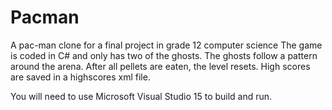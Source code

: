 # Pacman
A pac-man clone for a final project in grade 12 computer science
The game is coded in C# and only has two of the ghosts. The ghosts follow a pattern around the arena.
After all pellets are eaten, the level resets. 
High scores are saved in a highscores xml file.

You will need to use Microsoft Visual Studio 15 to build and run.

